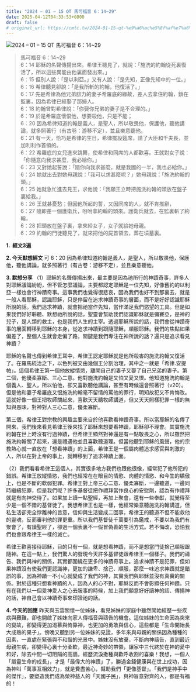 ```yaml
---
title: "2024 – 01 – 15 QT 馬可福音 6：14~29"
date: 2025-04-12T04:33:53+0800
draft: false
# original_url: https://cmtc.tw/2024-01-15-qt-%e9%a6%ac%e5%8f%af%e7%a6%8f%e9%9f%b3-6%ef%bc%9a1429
---
```


![2024 – 01 – 15 QT 馬可福音 6：14\~29](/images/qt.jpg  "2024 – 01 – 15 QT 馬可福音 6：14\~29")

> 馬可福音 6：14\~29  
> 6：14 耶穌的名聲傳揚出來。希律王聽見了，就說：「施洗的約翰從死裏復活了，所以這些異能由他裏面發出來。」  
> 6：15 但別人說：「是以利亞。」又有人說：「是先知，正像先知中的一位。」  
> 6：16 希律聽見卻說：「是我所斬的約翰，他復活了。」  
> 6：17 先是希律為他兄弟腓力的妻子希羅底的緣故，差人去拿住約翰，鎖在監裏，因為希律已經娶了那婦人。  
> 6：18 約翰曾對希律說：「你娶你兄弟的妻子是不合理的。」  
> 6：19 於是希羅底懷恨他，想要殺他，只是不能；  
> 6：20 因為希律知道約翰是義人，是聖人，所以敬畏他，保護他，聽他講論，就多照著行（有古卷：游移不定），並且樂意聽他。  
> 6：21 有一天，恰巧是希律的生日，希律擺設筵席，請了大臣和千夫長，並加利利作首領的。  
> 6：22 希羅底的女兒進來跳舞，使希律和同席的人都歡喜。王就對女子說：「你隨意向我求甚麼，我必給你。」  
> 6：23 又對她起誓說：「隨你向我求甚麼，就是我國的一半，我也必給你。」  
> 6：24 她就出去對她母親說：「我可以求甚麼呢？」她母親說：「施洗約翰的頭。」  
> 6：25 她就急忙進去見王，求他說：「我願王立時把施洗約翰的頭放在盤子裏給我。」  
> 6：26 王就甚憂愁；但因他所起的誓，又因同席的人，就不肯推辭，  
> 6：27 隨即差一個護衛兵，吩咐拿約翰的頭來。護衛兵就去，在監裏斬了約翰，  
> 6：28 把頭放在盤子裏，拿來給女子，女子就給她母親。  
> 6：29 約翰的門徒聽見了，就來把他的屍首領去，葬在墳墓裏。

**1.  經文3遍**

**2. 今天默想經文**
可 6：20 因為希律知道約翰是義人，是聖人，所以敬畏他，保護他，聽他講論，就多照著行（有古卷：游移不定），並且樂意聽他。

**3. 默想分享**
（1）耶穌的名聲傳揚出來，最主要是因為祂所行的神蹟奇事，許多人對耶穌議論紛紛，但不管怎麼議論，主要都認定耶穌是一位先知，好像舊約的以利亞一樣也會行神蹟奇事。這事我們也覺得很悲哀，因為我們也好不到那裏去，就是一般人看耶穌，認識耶穌，只是停留在追求神蹟奇事的層面，而不是好好認識耶穌所說的話。我們追求神蹟，就會把祂當作先知，當作滿足我們慾望的工具。但是如果我們好好聆聽、默想祂所說的話，聖靈會幫助我們認識耶穌就是彌賽亞，是神的兒子，是人類的救主，也是我們人生的主宰。透過耶穌所說的話，我們會從神蹟奇事的層面轉移到耶穌的本身，從追求神蹟到跟隨耶穌，順服耶穌。我們的焦點如果偏差了，整個人生就會走偏了路，關鍵是我們專注在神所說的話？還只是追求看見神蹟？

耶穌的名聲也傳到希律王耳中，希律王認定耶穌就是他所殺害的施洗約翰又復活了。在羅馬統治之下，以色列被交由幾個王分割治理，其中之一就是「希律.安提帕」。這個希律王第一個他放縱情慾，離開自己的妻子又娶了自己兄弟的妻子。第二個，他優柔寡斷、三心二意。他對施洗約翰是又怕又愛又恨。他知道施洗約翰是個義人、聖人，所以怕他，卻又喜歡聽他講論，甚至有時候還會照著行（v20）。但是他和妻子希羅底又恨施洗約翰毫不留情的罵他的罪行，明知故犯又不肯悔改。這就好像一個王把牧師關起來，喜歡天天聽牧師講道，但又天天照樣犯罪一樣的無知與愚昧，對神對人三心二意，優柔寡斷。

第三個，希律王對宗教的興趣主要來自於他喜歡看神蹟奇事。所以當耶穌的名傳了開來，我們後來看見希律王後來找了耶穌來想要看神蹟，耶穌卻不理會。其實施洗約翰在世上時沒有行過神蹟，但希律王顯然對神還是有一點敬畏之心，所以雖然把施洗約翰關了起來，還是禮遇他並且喜歡聽道理。但當他聽到耶穌的風聲，他的宗教熱心就一直放在「想看神蹟」的上面，希律王是一個屬肉體追求感官與刺激的人，所以在對上帝的事上，就轉移到了追求神蹟上面。

（2）我們看看希律王這個人，其實很多地方我們也跟他很像，經常犯了他所犯的錯誤。希律王放縱情慾，我們也經常在在眼目的情慾、肉體的情慾、和今生的驕傲上，也是不斷的軟弱犯罪。希律王對上帝三心二意、優柔寡斷，一邊聽道，一邊同時繼續犯罪，但是我們呢？許多基督徒把作禮拜當作良心的安慰劑，認為有作禮拜就是有向神交待了。如果加上讀一點聖經，再加上聚會，還有一些奉獻，就覺得至少是一個不錯的基督徒了。我想希律王也是一樣，他經常樂意聽施洗約翰講道，但私生活卻完全悖離神的旨意，信仰與生活變成二回事，希律王的聽道不但不能救他的靈魂，反而審判他的罪更重。所以我們基督徒千萬要引為鑑戒，不要以為我們有聚會了，有讀聖經了，卻過一個表裏不一假冒偽善的生活方式。若不悔改，恐怕我們也會跟希律王一樣的滅亡。

希律王歡喜接待耶穌，目的只有一個，就是想看神蹟，而不是想當門徒捨己順服跟隨神。在這一點上，我們驚人的發現今天許多基督徒跟希律王一個樣子。我們的禱告、我們與神的關係，其實都圍繞在更多的神蹟奇事上。追求神蹟不是犯罪，但如果神蹟沒有使我們更認識神，更加的謙卑、捨己、順服，那麼一味追求神蹟就是錯誤的事，因為神蹟一不小心就變成了我們的神，其實我們與耶穌並沒有真實的關係。對於這種只想看神蹟的人，因為人的心不對，耶穌反而不會彰顯任何神蹟。只有在我們以一個愛神愛人之心去服事的時候，加上我們願意好好讀神的話、傳揚神的話，神自己會以神蹟奇事來印證祂的話。

**4. 今天的回應**
昨天與玉雲關懷一位姊妹，看見姊妹的家庭中雖然開始經歷一些疾病與艱難，卻也開啟了姊妹向家人傳福音與禱告的機會。這位姊妹的生命因為突來的變故，卻變得更加渴慕與倚靠神，也更加的勇敢與信心，這些都是「生命開始長大成熟的果子」。傍晚又聽到另一位姊妹的見證，多年來與母親的關係因為種種的因素，一直處在緊張與不和諧的光景中。姊妹沒有放棄，不斷向神禱告，直到最近母親生病，卻變得心裏十分柔軟，最近神奇妙的帶領，讓家中三代終於在神的愛中和好，除去中間一切阻隔的高牆，經歷流淚撒種與歡呼收割的喜樂！我想，一個人「屬靈生命的成長」，才是「最偉大的神蹟」了，勝過金錢健康與在世上成功，因為神叫「萬事互相效力」，就是費盡苦心，幫助我們「更像基督」。「我們是神手中的傑作」，要塑造我們成為榮神益人的「天國子民」，與神旨意對齊的人，都是有福的！
